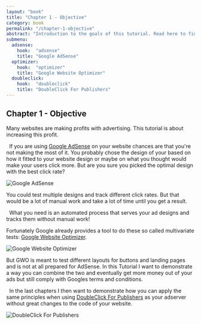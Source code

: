 ```yaml
---
layout: "book"
title: "Chapter 1 - Objective"
category: book
permalink: "/chapter-1-objective"
abstract: "Introduction to the goals of this tutorial. Read here to find out wether this book can be useful for you or not."
submenu:
  adsense:
    hook:  "adsense"
    title: "Google AdSense"
  optimizer:
    hook:  "optimizer"
    title: "Google Website Optimizer"
  doubleclick:
    hook:  "doubleclick"
    title: "DoubleClick For Publishers"
---
```

## Chapter 1 - Objective

Many websites are making profits with advertising. This tutorial is about increasing this profit.

<a name="adsense">&nbsp;</a>
If you are using [Google AdSense](http://www.google.com/adsense "Google AdSense homepage") on your website chances are that you're not making the most of it.
You probably chose the design of your based on how it fitted to your website design or maybe on what
you thought would make your users click more. But are you sure you picked the optimal design with
the best click rate?

![Google AdSense](/dfpadsenseoptimiser/img/google-adsense-logo.gif "Google AdSense logo")

You could test multiple designs and track different click rates. But that would be a lot of manual
work and take a lot of time until you get a result.

<script type="text/javascript"><!--
google_ad_client = "ca-pub-5588356258460519";
/* first_ad */
google_ad_slot = "3376802008";
google_ad_width = 300;
google_ad_height = 250;
googel_test = "on";
//-->
</script>
<script type="text/javascript"
src="http://pagead2.googlesyndication.com/pagead/show_ads.js">
</script>

<a name="optimizer">&nbsp;</a>
What you need is an automated process that serves your ad designs and tracks them without manual work!

Fortunately Google already provides a tool to do these so called multivariate tests: [Google Website
Optimizer](http://www.google.com/websiteoptimizer "Google Website Optimizer homepage").

![Google Website Optimizer](/dfpadsenseoptimiser/img/google-website-optimizer-logo.gif "Google Website Optimizer logo")

But GWO is meant to test different layouts for buttons and landing pages and is not at all prepared
for AdSense. In this Tutorial I want to demonstrate a way you can combine the two and eventually get
more money out of your ads but still comply with Googles terms and conditions.

<a name="doubleclick">&nbsp;</a>
In the last chapters I then want to demonstrate how you can apply the same principles when using
[DoubleClick For Publishers](http://www.google.com/admanager "DoubleClick For Publishers homepage") as
your adserver without great changes to the code of your website.

![DoubleClick For Publishers](/dfpadsenseoptimiser/img/doubleclick-for-publishers-logo.png "DoubleClick For Publishers logo")

